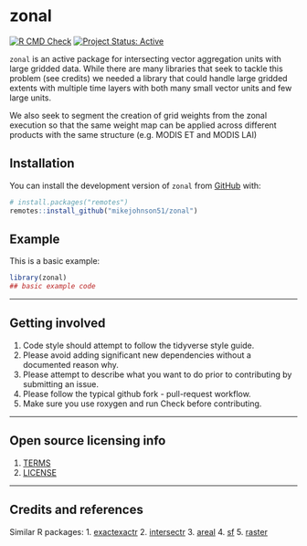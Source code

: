 
<!-- README.md is generated from README.Rmd. Please edit that file -->

# zonal

<!-- badges: start -->

[![R CMD
Check](https://github.com/mikejohnson51/zonal/actions/workflows/R-CMD-check.yaml/badge.svg)](https://github.com/mikejohnson51/zonal/actions/workflows/R-CMD-check.yaml)
[![Project Status:
Active](https://www.repostatus.org/badges/latest/active.svg)](https://www.repostatus.org/#active)
<!-- badges: end -->

`zonal` is an active package for intersecting vector aggregation units
with large gridded data. While there are many libraries that seek to
tackle this problem (see credits) we needed a library that could handle
large gridded extents with multiple time layers with both many small
vector units and few large units.

We also seek to segment the creation of grid weights from the zonal
execution so that the same weight map can be applied across different
products with the same structure (e.g. MODIS ET and MODIS LAI)

## Installation

You can install the development version of `zonal` from
[GitHub](https://github.com/) with:

``` r
# install.packages("remotes")
remotes::install_github("mikejohnson51/zonal")
```

## Example

This is a basic example:

``` r
library(zonal)
## basic example code
```

------------------------------------------------------------------------

## Getting involved

1.  Code style should attempt to follow the tidyverse style guide.
2.  Please avoid adding significant new dependencies without a
    documented reason why.
3.  Please attempt to describe what you want to do prior to contributing
    by submitting an issue.
4.  Please follow the typical github fork - pull-request workflow.
5.  Make sure you use roxygen and run Check before contributing.

------------------------------------------------------------------------

## Open source licensing info

1.  [TERMS](TERMS.md)
2.  [LICENSE](LICENSE)

------------------------------------------------------------------------

## Credits and references

Similar R packages: 1.
[exactexactr](https://github.com/isciences/exactextractr) 2.
[intersectr](https://github.com/USGS-R/intersectr) 3.
[areal](https://github.com/slu-openGIS/areal) 4.
[sf](https://github.com/r-spatial/sf) 5.
[raster](https://github.com/rspatial/raster)
